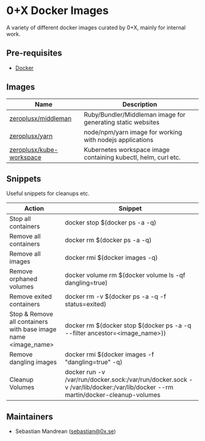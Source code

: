 0+X Docker Images
=================
A variety of different docker images curated by 0+X, mainly for internal work.

Pre-requisites
--------------
* [Docker](https://docs.docker.com/engine/installation/)

Images
------
| Name                                       | Description                                                    |
|--------------------------------------------|----------------------------------------------------------------|
| [zeroplusx/middleman](middleman)           | Ruby/Bundler/Middleman image for generating static websites    |
| [zeroplusx/yarn](yarn)                     | node/npm/yarn image for working with nodejs applications       |
| [zeroplusx/kube-workspace](kube-workspace) | Kubernetes workspace image containing kubectl, helm, curl etc. |

Snippets
--------
Useful snippets for cleanups etc.

| **Action**                                                       | **Snippet** |
|------------------------------------------------------------------|-------------|
| Stop all containers                                              | docker stop \$(docker ps -a -q) |
| Remove all containers                                            | docker rm \$(docker ps -a -q) |
| Remove all images                                                | docker rmi \$(docker images -q) |
| Remove orphaned volumes                                          | docker volume rm \$(docker volume ls -qf dangling=true) |
| Remove exited containers                                         | docker rm -v \$(docker ps -a -q -f status=exited) |
| Stop & Remove all containers with base image name \<image_name\> | docker rm \$(docker stop \$(docker ps -a -q --filter ancestor=\<image_name\>)) |
| Remove dangling images                                           | docker rmi \$(docker images -f "dangling=true" -q) |
| Cleanup Volumes                                                  | docker run -v /var/run/docker.sock:/var/run/docker.sock -v /var/lib/docker:/var/lib/docker --rm martin/docker-cleanup-volumes |

Maintainers
-----------
* Sebastian Mandrean (<sebastian@0x.se>)
